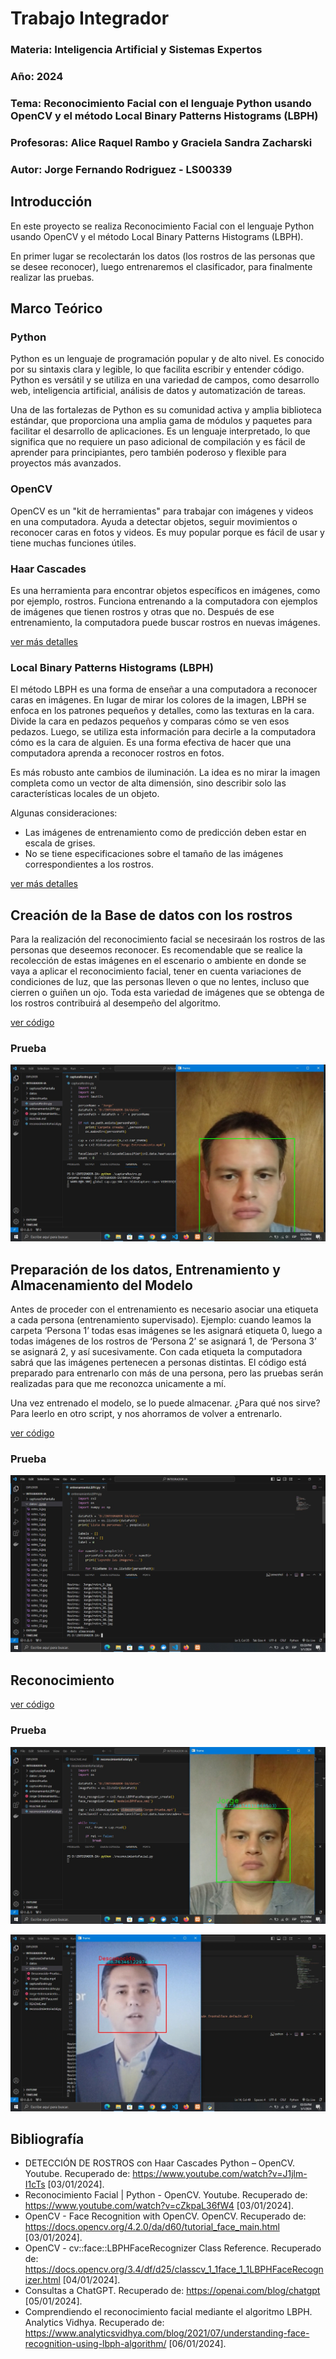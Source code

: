 # Trabajo Integrador 

### Materia: Inteligencia Artificial y Sistemas Expertos

### Año: 2024

### Tema: Reconocimiento Facial con el lenguaje Python usando OpenCV y el método Local Binary Patterns Histograms (LBPH)

### Profesoras: Alice Raquel Rambo y Graciela Sandra Zacharski

### Autor: Jorge Fernando Rodriguez - LS00339

## Introducción

En este proyecto se realiza Reconocimiento Facial con el lenguaje Python usando OpenCV y el método Local Binary Patterns Histograms (LBPH).

En primer lugar se recolectarán los datos (los rostros de las personas que se desee reconocer), luego entrenaremos el clasificador, para finalmente realizar las pruebas.

## Marco Teórico

### Python

Python es un lenguaje de programación popular y de alto nivel. Es conocido por su sintaxis clara y legible, lo que facilita escribir y entender código. Python es versátil y se utiliza en una variedad de campos, como desarrollo web, inteligencia artificial, análisis de datos y automatización de tareas.

Una de las fortalezas de Python es su comunidad activa y amplia biblioteca estándar, que proporciona una amplia gama de módulos y paquetes para facilitar el desarrollo de aplicaciones. Es un lenguaje interpretado, lo que significa que no requiere un paso adicional de compilación y es fácil de aprender para principiantes, pero también poderoso y flexible para proyectos más avanzados.

### OpenCV

OpenCV es un "kit de herramientas" para trabajar con imágenes y videos en una computadora. Ayuda a detectar objetos, seguir movimientos o reconocer caras en fotos y videos. Es muy popular porque es fácil de usar y tiene muchas funciones útiles.

### Haar Cascades 

Es una herramienta para encontrar objetos específicos en imágenes, como por ejemplo, rostros. Funciona entrenando a la computadora con ejemplos de imágenes que tienen rostros y otras que no. Después de ese entrenamiento, la computadora puede buscar rostros en nuevas imágenes.

[ver más detalles](https://github.com/jorferr89/reconocimiento-rostro-ia/blob/main/anexos/HaarCascades-RodriguezJorgeFernando.pdf)

### Local Binary Patterns Histograms (LBPH)

El método LBPH es una forma de enseñar a una computadora a reconocer caras en imágenes. En lugar de mirar los colores de la imagen, LBPH se enfoca en los patrones pequeños y detalles, como las texturas en la cara. Divide la cara en pedazos pequeños y comparas cómo se ven esos pedazos. Luego, se utiliza esta información para decirle a la computadora cómo es la cara de alguien. Es una forma efectiva de hacer que una computadora aprenda a reconocer rostros en fotos.

Es más robusto ante cambios de iluminación. La idea es no mirar la imagen completa como un vector de alta dimensión, sino describir solo las características locales de un objeto. 

Algunas consideraciones: 
* Las imágenes de entrenamiento como de predicción deben estar en escala de grises. 
* No se tiene especificaciones sobre el tamaño de las imágenes correspondientes a los rostros.

[ver más detalles](https://github.com/jorferr89/reconocimiento-rostro-ia/blob/main/anexos/LBPH-RodriguezJorgeFernando.pdf)

## Creación de la Base de datos con los rostros

Para la realización del reconocimiento facial se necesiraán los rostros de las personas que deseemos reconocer. Es recomendable que se realice la recolección de estas imágenes en el escenario o ambiente en donde se vaya a aplicar el reconocimiento facial, tener en cuenta variaciones de condiciones de luz, que las personas lleven o que no lentes, incluso que cierren o guiñen un ojo. Toda esta variedad de imágenes que se obtenga de los rostros contribuirá al desempeño del algoritmo.

[ver código](https://github.com/jorferr89/reconocimiento-rostro-ia/blob/main/capturaRostro.py)

### Prueba

![Captura Rostro](/capturasDePantalla/captura-rostro.jpg)

## Preparación de los datos, Entrenamiento y Almacenamiento del Modelo

Antes de proceder con el entrenamiento es necesario asociar una etiqueta a cada persona (entrenamiento supervisado). Ejemplo: cuando leamos la carpeta ‘Persona 1’ todas esas imágenes se les asignará etiqueta 0, luego a todas imágenes de los rostros de ‘Persona 2’ se asignará 1,  de ‘Persona 3’ se asignará 2, y así sucesivamente. Con cada etiqueta la computadora sabrá que las imágenes pertenecen a personas distintas. El código está preparado para entrenarlo con más de una persona, pero las pruebas serán realizadas para que me reconozca unicamente a mí.

Una vez entrenado el modelo, se lo puede almacenar. ¿Para qué nos sirve? Para leerlo en otro script, y nos ahorramos de volver a entrenarlo.

[ver código](https://github.com/jorferr89/reconocimiento-rostro-ia/blob/main/entrenamientoLBPH.py)

### Prueba

![Entrenamiento](/capturasDePantalla/entrenamiento.jpg)

## Reconocimiento

[ver código](https://github.com/jorferr89/reconocimiento-rostro-ia/blob/main/reconocimientoFacial.py)

### Prueba

![Captura Rostro](/capturasDePantalla/reconocimiento-jorge.jpg)

![Captura Rostro](/capturasDePantalla/reconocimiento-desconocido.jpg)

## Bibliografía

* DETECCIÓN DE ROSTROS con Haar Cascades Python – OpenCV. Youtube. Recuperado de: https://www.youtube.com/watch?v=J1jlm-I1cTs [03/01/2024].
* Reconocimiento Facial | Python - OpenCV. Youtube. Recuperado de: https://www.youtube.com/watch?v=cZkpaL36fW4 [03/01/2024].
* OpenCV - Face Recognition with OpenCV. OpenCV. Recuperado de: https://docs.opencv.org/4.2.0/da/d60/tutorial_face_main.html [03/01/2024].
* OpenCV - cv::face::LBPHFaceRecognizer Class Reference. Recuperado de: https://docs.opencv.org/3.4/df/d25/classcv_1_1face_1_1LBPHFaceRecognizer.html [04/01/2024].
* Consultas a ChatGPT. Recuperado de: https://openai.com/blog/chatgpt [05/01/2024].
* Comprendiendo el reconocimiento facial mediante el algoritmo LBPH. Analytics Vidhya. Recuperado de: https://www.analyticsvidhya.com/blog/2021/07/understanding-face-recognition-using-lbph-algorithm/ [06/01/2024].